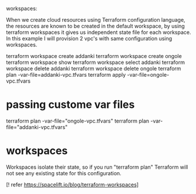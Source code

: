 workspaces:

When we create cloud resources using Terraform configuration language, the resources are known to be created in the default workspace, by using terraform workspaces it gives us independent state file for each workspace.
In this example I will provision 2 vpc's with same configuration using workspaces.


terraform workspace create addanki
terraform workspace create ongole
terraform workspace show
terraform workspace select addanki
terraform workspace delete addanki
terraform workspace delete ongole
terraform plan -var-file=addanki-vpc.tfvars
terraform apply -var-file=ongole-vpc.tfvars


# passing custome var files
terraform plan -var-file="ongole-vpc.tfvars"
terraform plan -var-file="addanki-vpc.tfvars"

# workspaces

Workspaces isolate their state,
so if you run "terraform plan" Terraform will not see any existing state
for this configuration.

[! refer https://spacelift.io/blog/terraform-workspaces]




